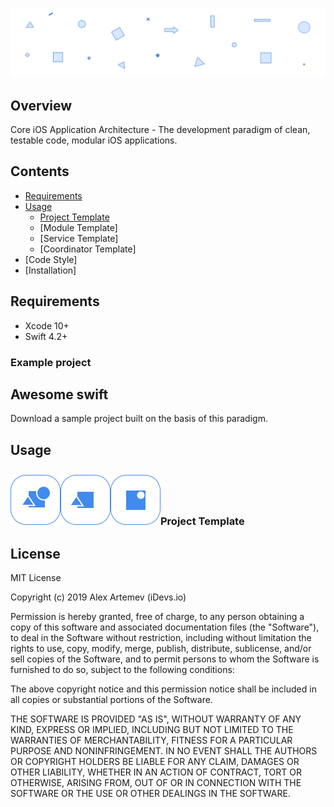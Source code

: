 ![Core-iOS-Application-Architecture](/images/header.png)

## Overview

Core iOS Application Architecture - The development paradigm of clean, testable code, modular iOS applications.

## Contents

* [Requirements](#requirements)
* [Usage](#usage)
  + [Project Template](#project-template)
  + [Module Template]
  + [Service Template]
  + [Coordinator Template]
* [Code Style]
* [Installation]


## Requirements

* Xcode 10+
* Swift 4.2+

### Example project

## Awesome swift
Download a sample project built on the basis of this paradigm.


## Usage

<img src="/images/project-viper.png" align="left" height="80px" hspace="0px" vspace="10px">
<img src="/images/project-mvp.png" align="left" height="80px" hspace="0px" vspace="10px">
<img src="/images/project-mvc.png" align="left" height="80px" hspace="0px" vspace="10px">

<br>
<br>
<br>

### Project Template


## License

MIT License

Copyright (c) 2019 Alex Artemev (iDevs.io)

Permission is hereby granted, free of charge, to any person obtaining a copy
of this software and associated documentation files (the "Software"), to deal
in the Software without restriction, including without limitation the rights
to use, copy, modify, merge, publish, distribute, sublicense, and/or sell
copies of the Software, and to permit persons to whom the Software is
furnished to do so, subject to the following conditions:

The above copyright notice and this permission notice shall be included in all
copies or substantial portions of the Software.

THE SOFTWARE IS PROVIDED "AS IS", WITHOUT WARRANTY OF ANY KIND, EXPRESS OR
IMPLIED, INCLUDING BUT NOT LIMITED TO THE WARRANTIES OF MERCHANTABILITY,
FITNESS FOR A PARTICULAR PURPOSE AND NONINFRINGEMENT. IN NO EVENT SHALL THE
AUTHORS OR COPYRIGHT HOLDERS BE LIABLE FOR ANY CLAIM, DAMAGES OR OTHER
LIABILITY, WHETHER IN AN ACTION OF CONTRACT, TORT OR OTHERWISE, ARISING FROM,
OUT OF OR IN CONNECTION WITH THE SOFTWARE OR THE USE OR OTHER DEALINGS IN THE
SOFTWARE.
